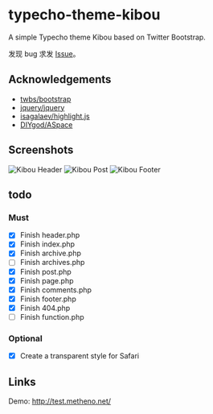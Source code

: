# typecho-theme-kibou

A simple Typecho theme Kibou based on Twitter Bootstrap.

发现 bug 求发 [Issue](https://github.com/metheno/typecho-theme-kibou/issues)。

## Acknowledgements

- [twbs/bootstrap](https://github.com/twbs/bootstrap)
- [jquery/jquery](https://github.com/jquery/jquery)
- [isagalaev/highlight.js](https://github.com/isagalaev/highlight.js)
- [DIYgod/ASpace](https://github.com/DIYgod/ASpace/)

## Screenshots

![Kibou Header](https://im01.metheno.net/images/170212/kibou_index.png)
![Kibou Post](https://im01.metheno.net/images/170212/kibou_post.png)
![Kibou Footer](https://im01.metheno.net/images/170212/kibou_footer.png)

## todo

### Must

- [x] Finish header.php
- [x] Finish index.php
- [x] Finish archive.php
- [ ] Finish archives.php
- [x] Finish post.php
- [x] Finish page.php
- [x] Finish comments.php
- [x] Finish footer.php
- [x] Finish 404.php
- [ ] Finish function.php

### Optional

- [x] Create a transparent style for Safari

## Links

Demo: http://test.metheno.net/

